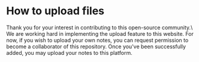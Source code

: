 # How to upload files
Thank you for your interest in contributing to this open-source community.\\
We are working hard in implementing the upload feature to this website. For now, if you wish to upload your own notes, you can request permission to become a collaborator of this repository. Once you've been successfully added, you may upload your notes to this platform.
